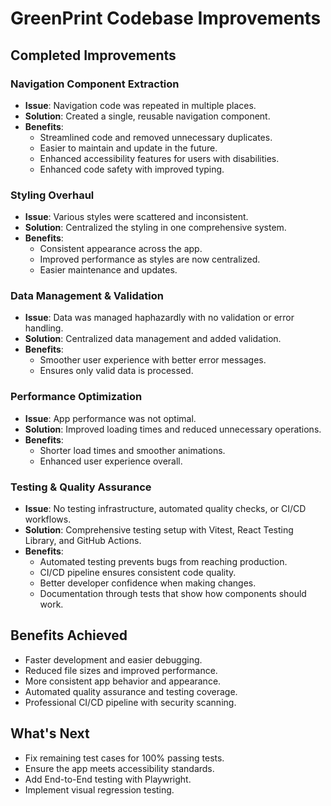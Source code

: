 # GreenPrint Codebase Improvements

## Completed Improvements

### Navigation Component Extraction
- **Issue**: Navigation code was repeated in multiple places.
- **Solution**: Created a single, reusable navigation component.
- **Benefits**: 
  - Streamlined code and removed unnecessary duplicates.
  - Easier to maintain and update in the future.
  - Enhanced accessibility features for users with disabilities.
  - Enhanced code safety with improved typing.

### Styling Overhaul
- **Issue**: Various styles were scattered and inconsistent.
- **Solution**: Centralized the styling in one comprehensive system.
- **Benefits**: 
  - Consistent appearance across the app.
  - Improved performance as styles are now centralized.
  - Easier maintenance and updates.

### Data Management & Validation
- **Issue**: Data was managed haphazardly with no validation or error handling.
- **Solution**: Centralized data management and added validation.
- **Benefits**: 
  - Smoother user experience with better error messages.
  - Ensures only valid data is processed.

### Performance Optimization
- **Issue**: App performance was not optimal.
- **Solution**: Improved loading times and reduced unnecessary operations.
- **Benefits**: 
  - Shorter load times and smoother animations.
  - Enhanced user experience overall.

### Testing & Quality Assurance
- **Issue**: No testing infrastructure, automated quality checks, or CI/CD workflows.
- **Solution**: Comprehensive testing setup with Vitest, React Testing Library, and GitHub Actions.
- **Benefits**: 
  - Automated testing prevents bugs from reaching production.
  - CI/CD pipeline ensures consistent code quality.
  - Better developer confidence when making changes.
  - Documentation through tests that show how components should work.

## Benefits Achieved
- Faster development and easier debugging.
- Reduced file sizes and improved performance.
- More consistent app behavior and appearance.
- Automated quality assurance and testing coverage.
- Professional CI/CD pipeline with security scanning.
  
## What's Next
- Fix remaining test cases for 100% passing tests.
- Ensure the app meets accessibility standards.
- Add End-to-End testing with Playwright.
- Implement visual regression testing.
